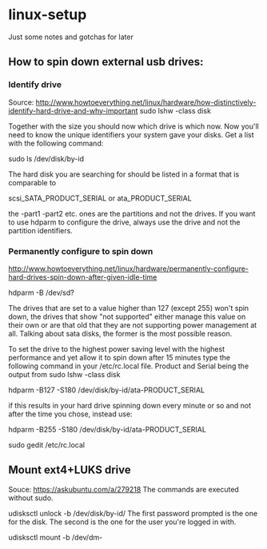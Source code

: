 # linux-setup
Just some notes and gotchas for later

## How to spin down external usb drives:

### Identify drive
Source: http://www.howtoeverything.net/linux/hardware/how-distinctively-identify-hard-drive-and-why-important
sudo lshw -class disk

Together with the size you should now which drive is which now. Now you'll need to know the unique identifiers your system gave your disks. Get a list with the following command:

sudo ls /dev/disk/by-id

The hard disk you are searching for should be listed in a format that is comparable to

scsi_SATA_PRODUCT_SERIAL or ata_PRODUCT_SERIAL

the -part1 -part2 etc. ones are the partitions and not the drives. If you want to use hdparm to configure the drive, always use the drive and not the partition identifiers.  

### Permanently configure to spin down
http://www.howtoeverything.net/linux/hardware/permanently-configure-hard-drives-spin-down-after-given-idle-time

hdparm -B /dev/sd?

The drives that are set to a value higher than 127 (except 255) won't spin down, the drives that show "not supported" either manage this value on their own or are that old that they are not supporting power management at all. Talking about sata disks, the former is the most possible reason.

To set the drive to the highest power saving level with the highest performance and yet allow it to spin down after 15 minutes type the following command in your /etc/rc.local file. Product and Serial being the output from sudo lshw -class disk

hdparm -B127 -S180 /dev/disk/by-id/ata-PRODUCT_SERIAL

if this results in your hard drive spinning down every minute or so and not after the time you chose, instead use:

hdparm -B255 -S180 /dev/disk/by-id/ata-PRODUCT_SERIAL

sudo gedit /etc/rc.local

## Mount ext4+LUKS drive
Souce: https://askubuntu.com/a/279218
The commands are executed without sudo. 

udisksctl unlock -b /dev/disk/by-id/<suitable disk here>
The first password prompted is the one for the disk. The second is the one for the user you're logged in with.
  
udisksctl mount -b /dev/dm-<device mapper number from last command>

